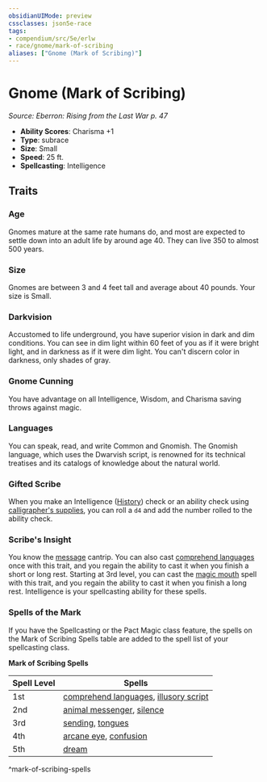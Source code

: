 ```yaml
---
obsidianUIMode: preview
cssclasses: json5e-race
tags:
- compendium/src/5e/erlw
- race/gnome/mark-of-scribing
aliases: ["Gnome (Mark of Scribing)"]
---
```

# Gnome (Mark of Scribing)
*Source: Eberron: Rising from the Last War p. 47*  

- **Ability Scores**: Charisma +1
- **Type**: subrace
- **Size**: Small
- **Speed**: 25 ft.
- **Spellcasting**: Intelligence

## Traits

### Age

Gnomes mature at the same rate humans do, and most are expected to settle down into an adult life by around age 40. They can live 350 to almost 500 years.

### Size

Gnomes are between 3 and 4 feet tall and average about 40 pounds. Your size is Small.

### Darkvision

Accustomed to life underground, you have superior vision in dark and dim conditions. You can see in dim light within 60 feet of you as if it were bright light, and in darkness as if it were dim light. You can't discern color in darkness, only shades of gray.

### Gnome Cunning

You have advantage on all Intelligence, Wisdom, and Charisma saving throws against magic.

### Languages

You can speak, read, and write Common and Gnomish. The Gnomish language, which uses the Dwarvish script, is renowned for its technical treatises and its catalogs of knowledge about the natural world.

### Gifted Scribe

When you make an Intelligence ([History](_skills.md#History)) check or an ability check using [calligrapher's supplies](compendium/items/calligraphers-supplies.md), you can roll a `d4` and add the number rolled to the ability check.

### Scribe's Insight

You know the [message](compendium/spells/message.md) cantrip. You can also cast [comprehend languages](compendium/spells/comprehend-languages.md) once with this trait, and you regain the ability to cast it when you finish a short or long rest. Starting at 3rd level, you can cast the [magic mouth](compendium/spells/magic-mouth.md) spell with this trait, and you regain the ability to cast it when you finish a long rest. Intelligence is your spellcasting ability for these spells.

### Spells of the Mark

If you have the Spellcasting or the Pact Magic class feature, the spells on the Mark of Scribing Spells table are added to the spell list of your spellcasting class.

**Mark of Scribing Spells**

| Spell Level | Spells |
|-------------|--------|
| 1st | [comprehend languages](compendium/spells/comprehend-languages.md), [illusory script](compendium/spells/illusory-script.md) |
| 2nd | [animal messenger](compendium/spells/animal-messenger.md), [silence](compendium/spells/silence.md) |
| 3rd | [sending](compendium/spells/sending.md), [tongues](compendium/spells/tongues.md) |
| 4th | [arcane eye](compendium/spells/arcane-eye.md), [confusion](compendium/spells/confusion.md) |
| 5th | [dream](compendium/spells/dream.md) |
^mark-of-scribing-spells